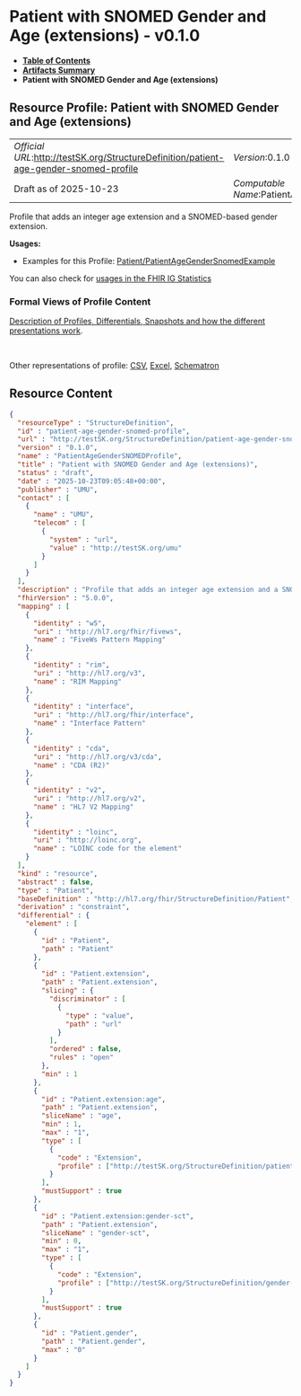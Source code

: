 # Patient with SNOMED Gender and Age (extensions) - v0.1.0

* [**Table of Contents**](toc.md)
* [**Artifacts Summary**](artifacts.md)
* **Patient with SNOMED Gender and Age (extensions)**

## Resource Profile: Patient with SNOMED Gender and Age (extensions) 

| | |
| :--- | :--- |
| *Official URL*:http://testSK.org/StructureDefinition/patient-age-gender-snomed-profile | *Version*:0.1.0 |
| Draft as of 2025-10-23 | *Computable Name*:PatientAgeGenderSNOMEDProfile |

 
Profile that adds an integer age extension and a SNOMED-based gender extension. 

**Usages:**

* Examples for this Profile: [Patient/PatientAgeGenderSnomedExample](Patient-PatientAgeGenderSnomedExample.md)

You can also check for [usages in the FHIR IG Statistics](https://packages2.fhir.org/xig/SKtestIG|current/StructureDefinition/patient-age-gender-snomed-profile)

### Formal Views of Profile Content

 [Description of Profiles, Differentials, Snapshots and how the different presentations work](http://build.fhir.org/ig/FHIR/ig-guidance/readingIgs.html#structure-definitions). 

 

Other representations of profile: [CSV](StructureDefinition-patient-age-gender-snomed-profile.csv), [Excel](StructureDefinition-patient-age-gender-snomed-profile.xlsx), [Schematron](StructureDefinition-patient-age-gender-snomed-profile.sch) 



## Resource Content

```json
{
  "resourceType" : "StructureDefinition",
  "id" : "patient-age-gender-snomed-profile",
  "url" : "http://testSK.org/StructureDefinition/patient-age-gender-snomed-profile",
  "version" : "0.1.0",
  "name" : "PatientAgeGenderSNOMEDProfile",
  "title" : "Patient with SNOMED Gender and Age (extensions)",
  "status" : "draft",
  "date" : "2025-10-23T09:05:48+00:00",
  "publisher" : "UMU",
  "contact" : [
    {
      "name" : "UMU",
      "telecom" : [
        {
          "system" : "url",
          "value" : "http://testSK.org/umu"
        }
      ]
    }
  ],
  "description" : "Profile that adds an integer age extension and a SNOMED-based gender extension.",
  "fhirVersion" : "5.0.0",
  "mapping" : [
    {
      "identity" : "w5",
      "uri" : "http://hl7.org/fhir/fivews",
      "name" : "FiveWs Pattern Mapping"
    },
    {
      "identity" : "rim",
      "uri" : "http://hl7.org/v3",
      "name" : "RIM Mapping"
    },
    {
      "identity" : "interface",
      "uri" : "http://hl7.org/fhir/interface",
      "name" : "Interface Pattern"
    },
    {
      "identity" : "cda",
      "uri" : "http://hl7.org/v3/cda",
      "name" : "CDA (R2)"
    },
    {
      "identity" : "v2",
      "uri" : "http://hl7.org/v2",
      "name" : "HL7 V2 Mapping"
    },
    {
      "identity" : "loinc",
      "uri" : "http://loinc.org",
      "name" : "LOINC code for the element"
    }
  ],
  "kind" : "resource",
  "abstract" : false,
  "type" : "Patient",
  "baseDefinition" : "http://hl7.org/fhir/StructureDefinition/Patient",
  "derivation" : "constraint",
  "differential" : {
    "element" : [
      {
        "id" : "Patient",
        "path" : "Patient"
      },
      {
        "id" : "Patient.extension",
        "path" : "Patient.extension",
        "slicing" : {
          "discriminator" : [
            {
              "type" : "value",
              "path" : "url"
            }
          ],
          "ordered" : false,
          "rules" : "open"
        },
        "min" : 1
      },
      {
        "id" : "Patient.extension:age",
        "path" : "Patient.extension",
        "sliceName" : "age",
        "min" : 1,
        "max" : "1",
        "type" : [
          {
            "code" : "Extension",
            "profile" : ["http://testSK.org/StructureDefinition/patient-age-ext"]
          }
        ],
        "mustSupport" : true
      },
      {
        "id" : "Patient.extension:gender-sct",
        "path" : "Patient.extension",
        "sliceName" : "gender-sct",
        "min" : 0,
        "max" : "1",
        "type" : [
          {
            "code" : "Extension",
            "profile" : ["http://testSK.org/StructureDefinition/gender-snomed-ext"]
          }
        ],
        "mustSupport" : true
      },
      {
        "id" : "Patient.gender",
        "path" : "Patient.gender",
        "max" : "0"
      }
    ]
  }
}

```
